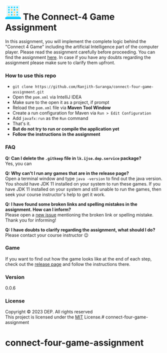# <img src="src/main/resources/asset/connect-four.png" alt="drawing" width="50"/> The Connect-4 Game Assignment
In this assignment, you will implement the complete logic behind the "Connect 4 Game" including the artificial Intelligence part of the computer player.
Please read the assignment carefully before proceeding. You can find the assignment [here](https://drive.google.com/file/d/1sfD00n_mQAmeyLz9kp_Kzd0V4OJhAqFM/view?usp=sharing).
In case if you have any doubts regarding the assignment please make sure to clarify them upfront.

### How to use this repo
* `git clone https://github.com/Ranjith-Suranga/connect-four-game-assignment.git`
* Open the `pom.xml` via IntelliJ IDEA
* Make sure to the open it as a project, if prompt
* Reload the `pom.xml` file via **Maven Tool Window**
* Create a run configuration for Maven via `Run > Edit Configuration`
* Add `javafx:run` as the `Run` command
* That's it. 
* **But do not try to run or compile the application yet**
* **Follow the instructions in the assignment**

### FAQ

**Q: Can I delete the `.gitkeep` file in `lk.ijse.dep.service` package?**<br>
Yes, you can

**Q: Why can't I run any games that are in the release page?**<br>
Open a terminal window and type `java -version` to find out the java version. You should have JDK 11 installed on your system to run these games. If you have JDK 11 installed on your system and still unable to run the games, then seek your course instructor's help to get it work. 

**Q: I have found some broken links and spelling mistakes in the assignment. How can I inform?**<br>
Please open a [new issue](https://github.com/Ranjith-Suranga/connect-four-game-assignment/issues/new) mentioning the broken link or spelling mistake. Thank you for informing!

**Q: I have doubts to clarify regarding the assignment, what should I do?**<br>
Please contact your course instructor 😉

### Game
If you want to find out how the game looks like at the end of each step, check out the [release page](https://github.com/Ranjith-Suranga/connect-four-game-assignment/releases) and follow the instructions there.

### Version
0.0.6

### License
Copyright © 2023 DEP. All rights reserved <br>
This project is licensed under the [MIT](LICENSE.txt) License.# connect-four-game-assignment
# connect-four-game-assignment
